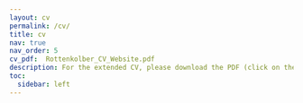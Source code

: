 ```yaml
---
layout: cv
permalink: /cv/
title: cv
nav: true
nav_order: 5
cv_pdf:  Rottenkolber_CV_Website.pdf
description: For the extended CV, please download the PDF (click on the icon to the right).
toc:
  sidebar: left
---
```

